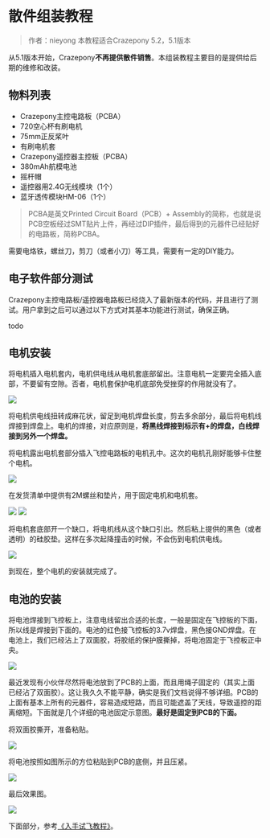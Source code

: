 
#  散件组装教程


> 作者：nieyong
> 本教程适合Crazepony 5.2，5.1版本

从5.1版本开始，Crazepony**不再提供散件销售**。本组装教程主要目的是提供给后期的维修和改装。

## 物料列表

* Crazepony主控电路板（PCBA）
* 720空心杯有刷电机
* 75mm正反桨叶
* 有刷电机套
* Crazepony遥控器主控板（PCBA）
* 380mAh航模电池
* 摇杆帽
* 遥控器用2.4G无线模块（1个）
* 蓝牙透传模块HM-06（1个）

> PCBA是英文Printed Circuit Board（PCB）+ Assembly的简称，也就是说PCB空板经过SMT贴片上件，再经过DIP插件，最后得到的元器件已经贴好的电路板，简称PCBA。

需要电烙铁，螺丝刀，剪刀（或者小刀）等工具，需要有一定的DIY能力。

## 电子软件部分测试
Crazepony主控电路板/遥控器电路板已经烧入了最新版本的代码，并且进行了测试。用户拿到之后可以通过以下方式对其基本功能进行测试，确保正确。

todo

## 电机安装
将电机插入电机套内，电机供电线从电机套底部留出。注意电机一定要完全插入底部，不要留有空隙。否者，电机套保护电机底部免受挫穿的作用就没有了。

![](/assets/img/assemble-5-0-1.jpg)

将电机供电线扭转成麻花状，留足到电机焊盘长度，剪去多余部分，最后将电机线焊接到焊盘上。电机的焊接，对应原则是，**将黑线焊接到标示有+的焊盘，白线焊接到另外一个焊盘。**

将电机露出电机套部分插入飞控电路板的电机孔中。这次的电机孔刚好能够卡住整个电机。

![](/assets/img/assemble-5-0-2.jpg)

在发货清单中提供有2M螺丝和垫片，用于固定电机和电机套。

![](/assets/img/assemble-5-1-0.jpg)
![](/assets/img/assemble-5-1-1.jpg)

将电机套底部开一个缺口，将电机线从这个缺口引出。然后粘上提供的黑色（或者透明）的硅胶垫。这样在多次起降撞击的时候，不会伤到电机供电线。

![](/assets/img/assemble-3.jpg)

到现在，整个电机的安装就完成了。

## 电池的安装
将电池焊接到飞控板上，注意电线留出合适的长度，一般是固定在飞控板的下面，所以线是焊接到下面的。电池的红色接飞控板的3.7v焊盘，黑色接GND焊盘。在电池上，我们已经沾上了双面胶，将胶纸的保护膜撕掉，将电池固定于飞控板正中央。

![](/assets/img/assemble-10.jpg)

最近发现有小伙伴尽然将电池放到了PCB的上面，而且用绳子固定的（其实上面已经沾了双面胶）。这让我久久不能平静，确实是我们文档说得不够详细。PCB的上面有基本上所有的元器件，容易造成短路，而且可能遮盖了天线，导致遥控的距离缩短。下面就是几个详细的电池固定示意图。**最好是固定到PCB的下面。**

将双面胶撕开，准备粘贴。

![](/assets/img/assemble-12.jpg)

将电池按照如图所示的方位粘贴到PCB的底侧，并且压紧。

![](/assets/img/assemble-13.jpg)

最后效果图。

![](/assets/img/assemble-11.jpg)

下面部分，参考[《入手试飞教程》](./user-guide.html)。
